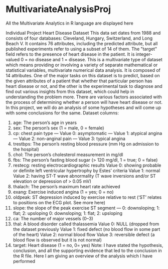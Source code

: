 # MultivariateAnalysisProj
All the Multivariate Analytics in R language are displayed here

Individual Project
Heart Disease Dataset
This data set dates from 1988 and consists of four databases: Cleveland, Hungary, Switzerland,
and Long Beach V. It contains 76 attributes, including the predicted attribute, but all published
experiments refer to using a subset of 14 of them.
The "target" field refers to the presence of heart disease in the patient.
It is integer-valued 0 = no disease and 1 = disease.
This is a multivariate type of dataset which means providing or involving a variety of separate
mathematical or statistical variables, multivariate numerical data analysis.
It is composed of 14 attributes.
One of the major tasks on this dataset is to predict, based on the given attributes of a patient
that whether that particular person has heart disease or not, and the other is the experimental
task to diagnose and find out various insights from this dataset, which could help in
understanding the problem more.
There are various factors associated with the process of determining whether a person will have
heart disease or not. In this project, we will do an analysis of some hypotheses and will come up
with some conclusions for the same.
Dataset columns:
1) age: The person’s age in years
2) sex: The person’s sex (1 = male, 0 = female)
3) cp: chest pain type
— Value 0: asymptomatic
— Value 1: atypical angina
— Value 2: non-anginal pain
— Value 3: typical angina
4) trestbps: The person’s resting blood pressure (mm Hg on admission to the hospital)
5) chol: The person’s cholesterol measurement in mg/dl
6) fbs: The person’s fasting blood sugar (> 120 mg/dl, 1 = true; 0 = false)
7) restecg: resting electrocardiographic results
Value 0: showing probable or definite left ventricular hypertrophy by Estes’ criteria
Value 1: normal
Value 2: having ST-T wave abnormality (T wave inversions and/or ST elevation or depression
of > 0.05 mV)
8) thalach: The person’s maximum heart rate achieved
9) exang: Exercise induced angina (1 = yes; 0 = no)
10) oldpeak: ST depression induced by exercise relative to rest (‘ST’ relates to positions on the
ECG plot. See more here)
11) slope: the slope of the peak exercise ST segment — 0: downsloping; 1: flat; 2: upsloping
0: downsloping; 1: flat; 2: upsloping
12) ca: The number of major vessels (0–3)
13) thal: A blood disorder called thalassemia Value 0: NULL (dropped from the dataset
previously
Value 1: fixed defect (no blood flow in some part of the heart)
Value 2: normal blood flow
Value 3: reversible defect (a blood flow is observed but it is not normal)
14) target: Heart disease (1 = no, 0= yes)
Note: I have stated the hypothesis, conclusion, and all the supporting evidence that led
to the conclusion in the R file.
Here I am giving an overview of the analysis which I have performed
